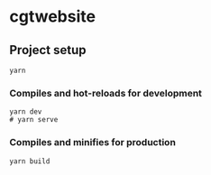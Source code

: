 # cgtwebsite

## Project setup
```
yarn
```

### Compiles and hot-reloads for development
```
yarn dev
# yarn serve
```

### Compiles and minifies for production
```
yarn build
```